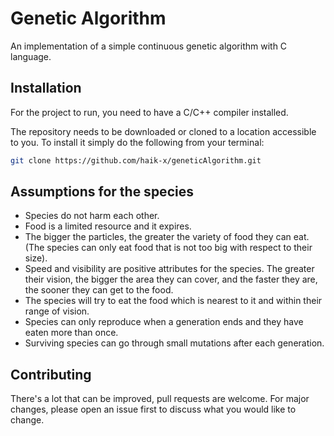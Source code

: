 # Genetic Algorithm

An implementation of a simple continuous genetic algorithm with C language.

## Installation


For the project to run, you need to have a C/C++ compiler installed.

The repository needs to be downloaded or cloned to a location accessible to you. To install it simply do the following from your terminal:

```bash
git clone https://github.com/haik-x/geneticAlgorithm.git
```

## Assumptions for the species

* Species do not harm each other.
* Food is a limited resource and it expires.
* The bigger the particles, the greater the variety of food they can eat. (The species can only eat food that is not too big with respect to their size).
* Speed and visibility are positive attributes for the species. The greater their vision, the bigger the area they can cover, and the faster they are, the sooner they can get to the food.
* The species will try to eat the food which is nearest to it and within their range of vision. 
* Species can only reproduce when a generation ends and they have eaten more than once. 
* Surviving species can go through small mutations after each generation.  


## Contributing
There's a lot that can be improved, pull requests are welcome. For major changes, please open an issue first to discuss what you would like to change.
